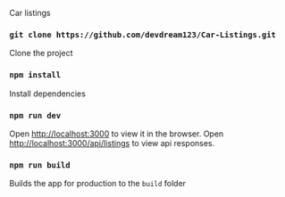 Car listings

### `git clone https://github.com/devdream123/Car-Listings.git`

Clone the project

### `npm install`

Install dependencies

### `npm run dev`

Open [http://localhost:3000](http://localhost:3000) to view it in the browser.
Open [http://localhost:3000/api/listings](http://localhost:3000/api/listings) to view api responses.

### `npm run build`

Builds the app for production to the `build` folder
